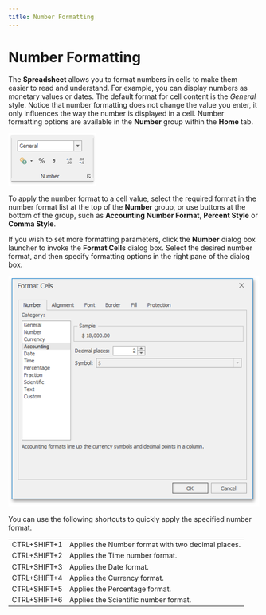 ```yaml
---
title: Number Formatting
---
```

# Number Formatting
The **Spreadsheet** allows you to format numbers in cells to make them easier to read and understand. For example, you can display numbers as monetary values or dates. The default format for cell content is the _General_ style. Notice that number formatting does not change the value you enter, it only influences the way the number is displayed in a cell. Number formatting options are available in the **Number** group within the **Home** tab.

![NumbersGroup.png](../../../images/img21157.png)

To apply the number format to a cell value, select the required format in the number format list at the top of the **Number** group, or use buttons at the bottom of the group, such as **Accounting Number Format**, **Percent Style** or **Comma Style**.

If you wish to set more formatting parameters, click the **Number** dialog box launcher to invoke the **Format Cells** dialog box. Select the desired number format, and then specify formatting options in the right pane of the dialog box.

![FormatCellsNumberTab](../../../images/img23595.png)

You can use the following shortcuts to quickly apply the specified number format.

|  |  |
|---|---|
| CTRL+SHIFT+1 | Applies the Number format with two decimal places. |
| CTRL+SHIFT+2 | Applies the Time number format. |
| CTRL+SHIFT+3 | Applies the Date format. |
| CTRL+SHIFT+4 | Applies the Currency format. |
| CTRL+SHIFT+5 | Applies the Percentage format. |
| CTRL+SHIFT+6 | Applies the Scientific number format. |